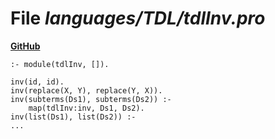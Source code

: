 # File _languages/TDL/tdlInv.pro_
**[GitHub](https://github.com/softlang/yas/blob/master/languages/TDL/tdlInv.pro)**
```
:- module(tdlInv, []).

inv(id, id).
inv(replace(X, Y), replace(Y, X)).
inv(subterms(Ds1), subterms(Ds2)) :-
    map(tdlInv:inv, Ds1, Ds2).
inv(list(Ds1), list(Ds2)) :-
...
```

